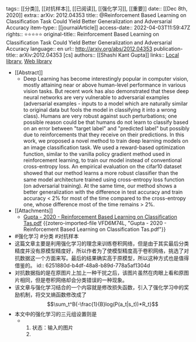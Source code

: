 tags:: [[分类]], [[对抗样本]], [[已阅读]], [[强化学习]], [[重要]]
date:: [[Dec 8th, 2020]]
extra:: arXiv: 2012.04353
title:: @Reinforcement Based Learning on Classification Task Could Yield Better Generalization and Adversarial Accuracy
item-type:: [[journalArticle]]
access-date:: 2022-04-03T11:59:47Z
rights:: ⭐⭐⭐⭐⭐
original-title:: Reinforcement Based Learning on Classification Task Could Yield Better Generalization and Adversarial Accuracy
language:: en
url:: http://arxiv.org/abs/2012.04353
publication-title:: arXiv:2012.04353 [cs]
authors:: [[Shashi Kant Gupta]]
links:: [Local library](zotero://select/library/items/FL8GB2DR), [Web library](https://www.zotero.org/users/8746250/items/FL8GB2DR)

- [[Abstract]]
	- Deep Learning has become interestingly popular in computer vision, mostly attaining near or above human-level performance in various vision tasks. But recent work has also demonstrated that these deep neural networks are very vulnerable to adversarial examples (adversarial examples - inputs to a model which are naturally similar to original data but fools the model in classifying it into a wrong class). Humans are very robust against such perturbations; one possible reason could be that humans do not learn to classify based on an error between "target label" and "predicted label" but possibly due to reinforcements that they receive on their predictions. In this work, we proposed a novel method to train deep learning models on an image classiﬁcation task. We used a reward-based optimization function, similar to the vanilla policy gradient method used in reinforcement learning, to train our model instead of conventional cross-entropy loss. An empirical evaluation on the cifar10 dataset showed that our method learns a more robust classiﬁer than the same model architecture trained using cross-entropy loss function (on adversarial training). At the same time, our method shows a better generalization with the difference in test accuracy and train accuracy < 2% for most of the time compared to the cross-entropy one, whose difference most of the time remains > 2%.
- [[Attachments]]
	- [Gupta - 2020 - Reinforcement Based Learning on Classification Tas.pdf](zotero://select/library/items/VFD6M74L) {{zotero-imported-file VFD6M74L, "Gupta - 2020 - Reinforcement Based Learning on Classification Tas.pdf"}}
- #强化学习 #分类 #对抗样本
- 这篇文章主要是利用强化学习的理念来训练卷积网络，但是由于其实最后分类精度并没有原模型精度好，所以作者为了使模型精度高于卷积网络，挑选了对抗数据这一个方面来写。最后的结果确实高于原模型，所以这种方式也是值得借鉴的。
  id:: 6251880d-b4df-48a8-b89d-778a5af1304d
- 对抗数据指的是在原图片上加上一种干扰之后，该图片虽然在肉眼上看和原图片相同，但是卷积网络却会分类错误的一种现象。
- 该文章与强化学习结合的一个内容就是修改损失函数，引入了强化学习中的奖励机制，将交叉熵函数修改成了$$\sum_t^B{-\frac{1}{B}log(P(a_t|s_t))*R_t}$$
- 本文中的强化学习的三元组设置则是
	- 1. 状态：输入的图片
	  2.